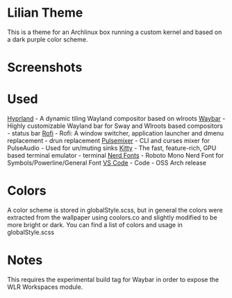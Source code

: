 # Lilian Theme

This is a theme for an Archlinux box running a custom kernel and based on a dark purple color scheme.

# Screenshots


# Used
[Hyprland](https://hyprland.org/) - A dynamic tiling Wayland compositor based on wlroots
[Waybar](https://github.com/Alexays/Waybar) - Highly customizable Wayland bar for Sway and Wlroots based compositors - status bar
[Rofi](https://github.com/davatorium/rofi) - Rofi: A window switcher, application launcher and dmenu replacement - drun replacement
[Pulsemixer](https://github.com/GeorgeFilipkin/pulsemixer) - CLI and curses mixer for PulseAudio - Used for un/muting sinks
[Kitty](https://sw.kovidgoyal.net/kitty/) - The fast, feature-rich, GPU based terminal emulator - terminal
[Nerd Fonts]() - Roboto Mono Nerd Font for Symbols/Powerline/General Font
[VS Code](https://github.com/microsoft/vscode) - Code - OSS Arch release

# Colors
A color scheme is stored in globalStyle.scss, but in general the colors were extracted from the wallpaper using coolors.co and slightly modified to be more bright or dark. You can find a list of colors and usage in globalStyle.scss

# Notes
This requires the experimental build tag for Waybar in order to expose the WLR Workspaces module.